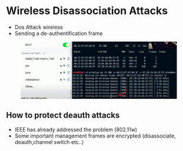 # Wireless Disassociation Attacks

* Dos Attack wireless
* Sending a de-authentification frame

<figure><img src="../../../.gitbook/assets/image (3).png" alt=""><figcaption></figcaption></figure>

## How to protect deauth attacks

* IEEE has already addressed the problem (802.11w)
* Some important management frames are encrypted (disassociate, deauth,channel switch etc..)


